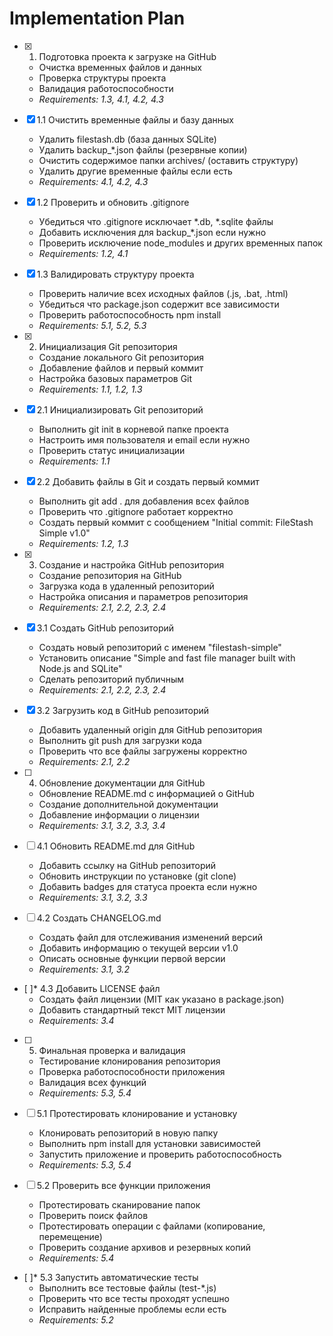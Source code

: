 # Implementation Plan

- [x] 1. Подготовка проекта к загрузке на GitHub





  - Очистка временных файлов и данных
  - Проверка структуры проекта
  - Валидация работоспособности
  - _Requirements: 1.3, 4.1, 4.2, 4.3_

- [x] 1.1 Очистить временные файлы и базу данных


  - Удалить filestash.db (база данных SQLite)
  - Удалить backup_*.json файлы (резервные копии)
  - Очистить содержимое папки archives/ (оставить структуру)
  - Удалить другие временные файлы если есть
  - _Requirements: 4.1, 4.2, 4.3_

- [x] 1.2 Проверить и обновить .gitignore


  - Убедиться что .gitignore исключает *.db, *.sqlite файлы
  - Добавить исключения для backup_*.json если нужно
  - Проверить исключение node_modules и других временных папок
  - _Requirements: 1.2, 4.1_

- [x] 1.3 Валидировать структуру проекта


  - Проверить наличие всех исходных файлов (.js, .bat, .html)
  - Убедиться что package.json содержит все зависимости
  - Проверить работоспособность npm install
  - _Requirements: 5.1, 5.2, 5.3_

- [x] 2. Инициализация Git репозитория




  - Создание локального Git репозитория
  - Добавление файлов и первый коммит
  - Настройка базовых параметров Git
  - _Requirements: 1.1, 1.2, 1.3_

- [x] 2.1 Инициализировать Git репозиторий


  - Выполнить git init в корневой папке проекта
  - Настроить имя пользователя и email если нужно
  - Проверить статус инициализации
  - _Requirements: 1.1_

- [x] 2.2 Добавить файлы в Git и создать первый коммит


  - Выполнить git add . для добавления всех файлов
  - Проверить что .gitignore работает корректно
  - Создать первый коммит с сообщением "Initial commit: FileStash Simple v1.0"
  - _Requirements: 1.2, 1.3_

- [x] 3. Создание и настройка GitHub репозитория





  - Создание репозитория на GitHub
  - Загрузка кода в удаленный репозиторий
  - Настройка описания и параметров репозитория
  - _Requirements: 2.1, 2.2, 2.3, 2.4_

- [x] 3.1 Создать GitHub репозиторий


  - Создать новый репозиторий с именем "filestash-simple"
  - Установить описание "Simple and fast file manager built with Node.js and SQLite"
  - Сделать репозиторий публичным
  - _Requirements: 2.1, 2.2, 2.3, 2.4_

- [x] 3.2 Загрузить код в GitHub репозиторий


  - Добавить удаленный origin для GitHub репозитория
  - Выполнить git push для загрузки кода
  - Проверить что все файлы загружены корректно
  - _Requirements: 2.1, 2.2_

- [ ] 4. Обновление документации для GitHub
  - Обновление README.md с информацией о GitHub
  - Создание дополнительной документации
  - Добавление информации о лицензии
  - _Requirements: 3.1, 3.2, 3.3, 3.4_

- [ ] 4.1 Обновить README.md для GitHub
  - Добавить ссылку на GitHub репозиторий
  - Обновить инструкции по установке (git clone)
  - Добавить badges для статуса проекта если нужно
  - _Requirements: 3.1, 3.2, 3.3_

- [ ] 4.2 Создать CHANGELOG.md
  - Создать файл для отслеживания изменений версий
  - Добавить информацию о текущей версии v1.0
  - Описать основные функции первой версии
  - _Requirements: 3.1, 3.2_

- [ ]* 4.3 Добавить LICENSE файл
  - Создать файл лицензии (MIT как указано в package.json)
  - Добавить стандартный текст MIT лицензии
  - _Requirements: 3.4_

- [ ] 5. Финальная проверка и валидация
  - Тестирование клонирования репозитория
  - Проверка работоспособности приложения
  - Валидация всех функций
  - _Requirements: 5.3, 5.4_

- [ ] 5.1 Протестировать клонирование и установку
  - Клонировать репозиторий в новую папку
  - Выполнить npm install для установки зависимостей
  - Запустить приложение и проверить работоспособность
  - _Requirements: 5.3, 5.4_

- [ ] 5.2 Проверить все функции приложения
  - Протестировать сканирование папок
  - Проверить поиск файлов
  - Протестировать операции с файлами (копирование, перемещение)
  - Проверить создание архивов и резервных копий
  - _Requirements: 5.4_

- [ ]* 5.3 Запустить автоматические тесты
  - Выполнить все тестовые файлы (test-*.js)
  - Проверить что все тесты проходят успешно
  - Исправить найденные проблемы если есть
  - _Requirements: 5.2_